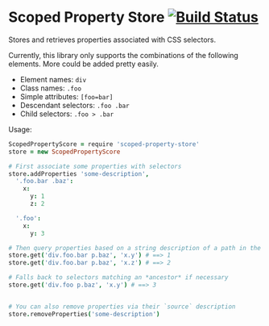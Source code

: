 # Scoped Property Store [![Build Status](https://travis-ci.org/atom/scoped-property-store?branch=master)](https://travis-ci.org/atom/scoped-property-store)

Stores and retrieves properties associated with CSS selectors.

Currently, this library only supports the combinations of the following
elements. More could be added pretty easily.

* Element names: `div`
* Class names: `.foo`
* Simple attributes: `[foo=bar]`
* Descendant selectors: `.foo .bar`
* Child selectors: `.foo > .bar`

Usage:

```coffee
ScopedPropertyScore = require 'scoped-property-store'
store = new ScopedPropertyScore

# First associate some properties with selectors
store.addProperties 'some-description',
  '.foo.bar .baz':
    x:
      y: 1
      z: 2

  '.foo':
    x:
      y: 3

# Then query properties based on a string description of a path in the DOM.
store.get('div.foo.bar p.baz', 'x.y') # ==> 1
store.get('div.foo.bar p.baz', 'x.z') # ==> 2

# Falls back to selectors matching an *ancestor* if necessary
store.get('div.foo p.baz', 'x.y') # ==> 3


# You can also remove properties via their `source` description
store.removeProperties('some-description')
```
